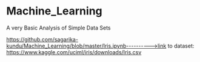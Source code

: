 # Machine_Learning
A very Basic Analysis of Simple Data Sets

https://github.com/sagarika-kundu/Machine_Learning/blob/master/Iris.ipynb---------->link to dataset: https://www.kaggle.com/uciml/iris/downloads/Iris.csv

